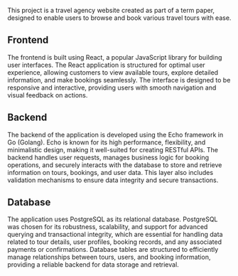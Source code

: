 This project is a travel agency website created as part of a term paper, designed to enable users to browse and book various travel tours with ease.

## Frontend

The frontend is built using React, a popular JavaScript library for building user interfaces. The React application is structured for optimal user experience, allowing customers to view available tours, explore detailed information, and make bookings seamlessly. The interface is designed to be responsive and interactive, providing users with smooth navigation and visual feedback on actions.
## Backend

The backend of the application is developed using the Echo framework in Go (Golang). Echo is known for its high performance, flexibility, and minimalistic design, making it well-suited for creating RESTful APIs. The backend handles user requests, manages business logic for booking operations, and securely interacts with the database to store and retrieve information on tours, bookings, and user data. This layer also includes validation mechanisms to ensure data integrity and secure transactions.
## Database

The application uses PostgreSQL as its relational database. PostgreSQL was chosen for its robustness, scalability, and support for advanced querying and transactional integrity, which are essential for handling data related to tour details, user profiles, booking records, and any associated payments or confirmations. Database tables are structured to efficiently manage relationships between tours, users, and booking information, providing a reliable backend for data storage and retrieval.

